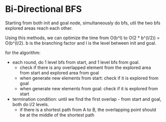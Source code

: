# Bi-Directional BFS
Starting from both init and goal node, simultaneously do bfs, util the two bfs explored areas reach each other.

Using this methods, we can optimize the time from O(b^l) to O(2 * b^(l/2)) = O(b^(l/2). b is the branching factor and l is the level between init and goal.

for the algorithm:
- each round, do 1 level bfs from start, and 1 level bfs from goal.
	- check if there is any overlapped element from the explored area from start and explored area from goal
	- when generate new elements from start: check if it is explored from goal
	- when generate new elements from goal: check if it is explored from start
- termination condition: until we find the first overlap - from start and goal, both do l/2 levels.
	- if there is a shortest path from A to B, the overlapping point should be at the middle of the shortest path

